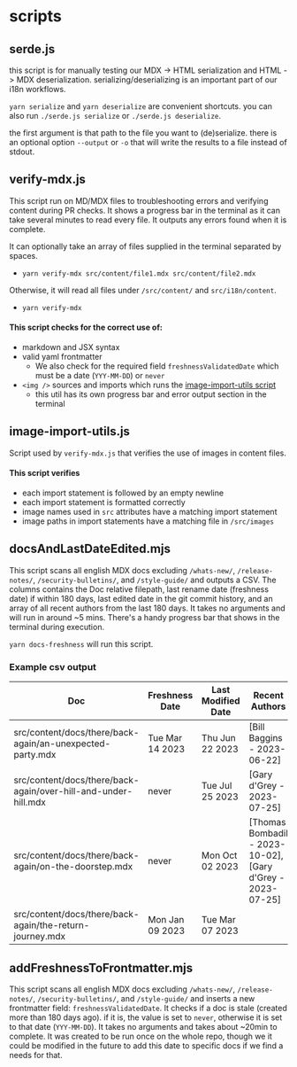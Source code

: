 # scripts

## serde.js

this script is for manually testing our MDX -> HTML serialization and HTML -> MDX deserialization.
serializing/deserializing is an important part of our i18n workflows.

`yarn serialize` and `yarn deserialize` are convenient shortcuts.
you can also run `./serde.js serialize` or `./serde.js deserialize`.

the first argument is that path to the file you want to (de)serialize.
there is an optional option `--output` or `-o` that will write the results to a file instead of stdout.

## verify-mdx.js

This script run on MD/MDX files to troubleshooting errors and verifying content during PR checks. It shows a progress bar in the terminal as it can take several minutes to read every file. It outputs any errors found when it is complete.

It can optionally take an array of files supplied in the terminal separated by spaces.

- `yarn verify-mdx src/content/file1.mdx src/content/file2.mdx`

Otherwise, it will read all files under `/src/content/` and `src/i18n/content`.

- `yarn verify-mdx`

#### This script checks for the correct use of:

- markdown and JSX syntax
- valid yaml frontmatter
  - We also check for the required field `freshnessValidatedDate` which must be a date (`YYY-MM-DD`) or `never`
- `<img />` sources and imports which runs the [image-import-utils script](#image-import-utils.js)
  - this util has its own progress bar and error output section in the terminal

## image-import-utils.js

Script used by `verify-mdx.js` that verifies the use of images in content files.

#### This script verifies

- each import statement is followed by an empty newline
- each import statement is formatted correctly
- image names used in `src` attributes have a matching import statement
- image paths in import statements have a matching file in `/src/images`

## docsAndLastDateEdited.mjs

This script scans all english MDX docs excluding `/whats-new/`, `/release-notes/`, `/security-bulletins/`, and `/style-guide/` and outputs a CSV. The columns contains the Doc relative filepath, last rename date (freshness date) if within 180 days, last edited date in the git commit history, and an array of all recent authors from the last 180 days. It takes no arguments and will run in around ~5 mins. There's a handy progress bar that shows in the terminal during execution.

`yarn docs-freshness` will run this script.

### Example csv output

| Doc                                                            | Freshness Date  | Last Modified Date | Recent Authors                                            |
| -------------------------------------------------------------- | --------------- | ------------------ | --------------------------------------------------------- |
| src/content/docs/there/back-again/an-unexpected-party.mdx      | Tue Mar 14 2023 | Thu Jun 22 2023    | [Bill Baggins - 2023-06-22]                               |
| src/content/docs/there/back-again/over-hill-and-under-hill.mdx | never           | Tue Jul 25 2023    | [Gary d'Grey - 2023-07-25]                                |
| src/content/docs/there/back-again/on-the-doorstep.mdx          | never           | Mon Oct 02 2023    | [Thomas Bombadil - 2023-10-02],[Gary d'Grey - 2023-07-25] |
| src/content/docs/there/back-again/the-return-journey.mdx       | Mon Jan 09 2023 | Tue Mar 07 2023    |                                                           |

## addFreshnessToFrontmatter.mjs

This script scans all english MDX docs excluding `/whats-new/`, `/release-notes/`, `/security-bulletins/`, and `/style-guide/` and inserts a new frontmatter field: `freshnessValidatedDate`. It checks if a doc is stale (created more than 180 days ago). if it is, the value is set to `never`, otherwise it is set to that date (`YYY-MM-DD`).
It takes no arguments and takes about ~20min to complete. It was created to be run once on the whole repo, though we it could be modified in the future to add this date to specific docs if we find a needs for that.
